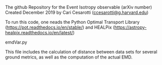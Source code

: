 The github Repository for the Event Isotropy observable (arXiv number)
Created December 2019 by Cari Cesarotti (ccesarotti@g.harvard.edu)

To run this code, one neads the Python Optimal Transport Library (https://pot.readthedocs.io/en/stable/) and HEALPix (https://astropy-healpix.readthedocs.io/en/latest/) 

emdVar.py

This file includes the calculation of distance between data sets for several ground metrics, as well as the computation of the actual EMD. 




